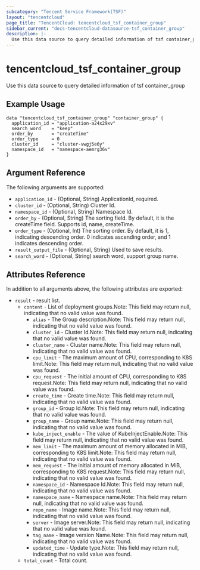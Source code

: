 ```yaml
---
subcategory: "Tencent Service Framework(TSF)"
layout: "tencentcloud"
page_title: "TencentCloud: tencentcloud_tsf_container_group"
sidebar_current: "docs-tencentcloud-datasource-tsf_container_group"
description: |-
  Use this data source to query detailed information of tsf container_group
---
```


# tencentcloud_tsf_container_group

Use this data source to query detailed information of tsf container_group

## Example Usage

```hcl
data "tencentcloud_tsf_container_group" "container_group" {
  application_id = "application-a24x29xv"
  search_word    = "keep"
  order_by       = "createTime"
  order_type     = 0
  cluster_id     = "cluster-vwgj5e6y"
  namespace_id   = "namespace-aemrg36v"
}
```

## Argument Reference

The following arguments are supported:

* `application_id` - (Optional, String) ApplicationId, required.
* `cluster_id` - (Optional, String) Cluster Id.
* `namespace_id` - (Optional, String) Namespace Id.
* `order_by` - (Optional, String) The sorting field. By default, it is the createTime field. Supports id, name, createTime.
* `order_type` - (Optional, Int) The sorting order. By default, it is 1, indicating descending order. 0 indicates ascending order, and 1 indicates descending order.
* `result_output_file` - (Optional, String) Used to save results.
* `search_word` - (Optional, String) search word, support group name.

## Attributes Reference

In addition to all arguments above, the following attributes are exported:

* `result` - result list.
  * `content` - List of deployment groups.Note: This field may return null, indicating that no valid value was found.
    * `alias` - The Group description.Note: This field may return null, indicating that no valid value was found.
    * `cluster_id` - Cluster Id.Note: This field may return null, indicating that no valid value was found.
    * `cluster_name` - Cluster name.Note: This field may return null, indicating that no valid value was found.
    * `cpu_limit` - The maximum amount of CPU, corresponding to K8S limit.Note: This field may return null, indicating that no valid value was found.
    * `cpu_request` - The initial amount of CPU, corresponding to K8S request.Note: This field may return null, indicating that no valid value was found.
    * `create_time` - Create time.Note: This field may return null, indicating that no valid value was found.
    * `group_id` - Group Id.Note: This field may return null, indicating that no valid value was found.
    * `group_name` - Group name.Note: This field may return null, indicating that no valid value was found.
    * `kube_inject_enable` - The value of KubeInjectEnable.Note: This field may return null, indicating that no valid value was found.
    * `mem_limit` - The maximum amount of memory allocated in MiB, corresponding to K8S limit.Note: This field may return null, indicating that no valid value was found.
    * `mem_request` - The initial amount of memory allocated in MiB, corresponding to K8S request.Note: This field may return null, indicating that no valid value was found.
    * `namespace_id` - Namespace Id.Note: This field may return null, indicating that no valid value was found.
    * `namespace_name` - Namespace name.Note: This field may return null, indicating that no valid value was found.
    * `repo_name` - Image name.Note: This field may return null, indicating that no valid value was found.
    * `server` - Image server.Note: This field may return null, indicating that no valid value was found.
    * `tag_name` - Image version Name.Note: This field may return null, indicating that no valid value was found.
    * `updated_time` - Update type.Note: This field may return null, indicating that no valid value was found.
  * `total_count` - Total count.



